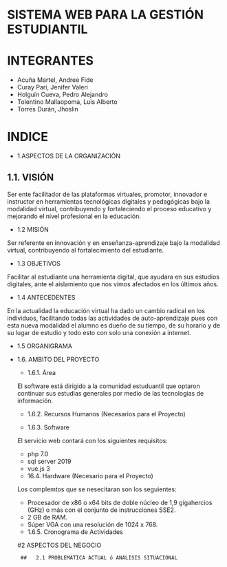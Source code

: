 # SISTEMA WEB PARA LA GESTIÓN ESTUDIANTIL

# INTEGRANTES
+ Acuña Martel, Andree Fide
+ Curay Pari, Jenifer Valeri
+ Holguín Cueva, Pedro Alejandro
+ Tolentino Mallaopoma, Luis Alberto
+ Torres Durán, Jhoslin
# INDICE
* 1.ASPECTOS DE LA ORGANIZACIÓN

## 1.1.  VISIÓN 


Ser ente facilitador de las plataformas virtuales, promotor, innovador e instructor en herramientas tecnológicas digitales y pedagógicas bajo la modalidad virtual, contribuyendo y fortaleciendo el proceso educativo y mejorando el nivel profesional en la educación.
+ 1.2  MISIÓN


Ser referente en innovación y en enseñanza-aprendizaje bajo la modalidad virtual, contribuyendo al fortalecimiento del estudiante.
+ 	1.3   OBJETIVOS


Facilitar al estudiante una herramienta digital, que ayudara en sus estudios digitales, ante el aislamiento que nos vimos afectados en los últimos años.
+ 	1.4   ANTECEDENTES


En la actualidad la educación virtual ha dado un cambio radical en los individuos, facilitando todas las actividades de auto-aprendizaje pues con esta nueva modalidad el alumno es dueño de su tiempo, de su horario y de su lugar de estudio y todo esto con solo una conexión a internet.
+ 	1.5   ORGANIGRAMA 


+ 1.6. AMBITO DEL PROYECTO 
    - 1.6.1. Área 


    El software está dirigido a la comunidad estuduantil que optaron continuar sus estudias generales por medio de las tecnologias de información.
    - 1.6.2. Recursos Humanos (Necesarios para el Proyecto)



    - 1.6.3. Software 


    El servicio web  contará con los siguientes requisitos:
    * php 7.0
    * sql server 2019
    * vue.js 3 
    - 16.4. Hardware (Necesario para el Proyecto)


    Los complemtos que se nesecitaran son los seguientes:
    * Procesador de x86 o x64 bits de doble núcleo de 1,9 gigahercios (GHz) o más con el conjunto de instrucciones SSE2.
    * 2 GB de RAM.
    * Súper VGA con una resolución de 1024 x 768.
    - 1.6.5. Cronograma de Actividades 


    
    
    #2	ASPECTOS DEL NEGOCIO

       ##	2.1 PROBLEMÁTICA ACTUAL ó ANÁLISIS SITUACIONAL